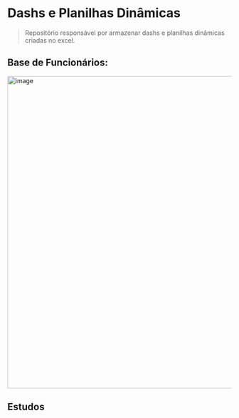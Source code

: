 # Dashs e Planilhas Dinâmicas

> Repositório responsável por armazenar dashs e planilhas dinâmicas criadas no excel.

## Base de Funcionários:
<img width="703" alt="image" src="https://github.com/santosjhony12/Dashs/assets/123211025/bb618bfc-9423-4f04-a025-1b4097167c41">

## Estudos
